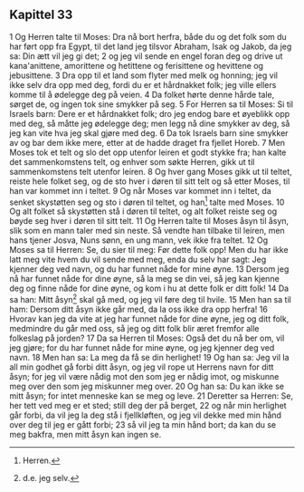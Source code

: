 ## Kapittel 33

1 Og Herren talte til Moses: Dra nå bort herfra, både du og det folk som du har ført opp fra Egypt, til det land jeg tilsvor Abraham, Isak og Jakob, da jeg sa: Din ætt vil jeg gi det;
2 og jeg vil sende en engel foran deg og drive ut kana'anittene, amorittene og hetittene og ferisittene og hevittene og jebusittene.
3 Dra opp til et land som flyter med melk og honning; jeg vil ikke selv dra opp med deg, fordi du er et hårdnakket folk; jeg ville ellers komme til å ødelegge deg på veien.
4 Da folket hørte denne hårde tale, sørget de, og ingen tok sine smykker på seg.
5 For Herren sa til Moses: Si til Israels barn: Dere er et hårdnakket folk; dro jeg endog bare et øyeblikk opp med deg, så måtte jeg ødelegge deg; men legg nå dine smykker av deg, så jeg kan vite hva jeg skal gjøre med deg.
6 Da tok Israels barn sine smykker av og bar dem ikke mere, etter at de hadde draget fra fjellet Horeb.
7 Men Moses tok et telt og slo det opp utenfor leiren et godt stykke fra; han kalte det sammenkomstens telt, og enhver som søkte Herren, gikk ut til sammenkomstens telt utenfor leiren.
8 Og hver gang Moses gikk ut til teltet, reiste hele folket seg, og de sto hver i døren til sitt telt og så etter Moses, til han var kommet inn i teltet.
9 Og når Moses var kommet inn i teltet, da senket skystøtten seg og sto i døren til teltet, og han[^1] talte med Moses.
10 Og alt folket så skystøtten stå i døren til teltet, og alt folket reiste seg og bøyde seg hver i døren til sitt telt.
11 Og Herren talte til Moses åsyn til åsyn, slik som en mann taler med sin neste. Så vendte han tilbake til leiren, men hans tjener Josva, Nuns sønn, en ung mann, vek ikke fra teltet.
12 Og Moses sa til Herren: Se, du sier til meg: Før dette folk opp! Men du har ikke latt meg vite hvem du vil sende med meg, enda du selv har sagt: Jeg kjenner deg ved navn, og du har funnet nåde for mine øyne.
13 Dersom jeg nå har funnet nåde for dine øyne, så la meg se din vei, så jeg kan kjenne deg og finne nåde for dine øyne, og kom i hu at dette folk er ditt folk!
14 Da sa han: Mitt åsyn[^2] skal gå med, og jeg vil føre deg til hvile.
15 Men han sa til ham: Dersom ditt åsyn ikke går med, da la oss ikke dra opp herfra!
16 Hvorav kan jeg da vite at jeg har funnet nåde for dine øyne, jeg og ditt folk, medmindre du går med oss, så jeg og ditt folk blir æret fremfor alle folkeslag på jorden?
17 Da sa Herren til Moses: Også det du nå ber om, vil jeg gjøre; for du har funnet nåde for mine øyne, og jeg kjenner deg ved navn.
18 Men han sa: La meg da få se din herlighet!
19 Og han sa: Jeg vil la all min godhet gå forbi ditt åsyn, og jeg vil rope ut Herrens navn for ditt åsyn; for jeg vil være nådig mot den som jeg er nådig imot, og miskunne meg over den som jeg miskunner meg over.
20 Og han sa: Du kan ikke se mitt åsyn; for intet menneske kan se meg og leve.
21 Deretter sa Herren: Se, her tett ved meg er et sted; still deg der på berget,
22 og når min herlighet går forbi, da vil jeg la deg stå i fjellkløften, og jeg vil dekke med min hånd over deg til jeg er gått forbi;
23 så vil jeg ta min hånd bort; da kan du se meg bakfra, men mitt åsyn kan ingen se.

[^1]:  Herren.
[^2]:  d.e. jeg selv.
